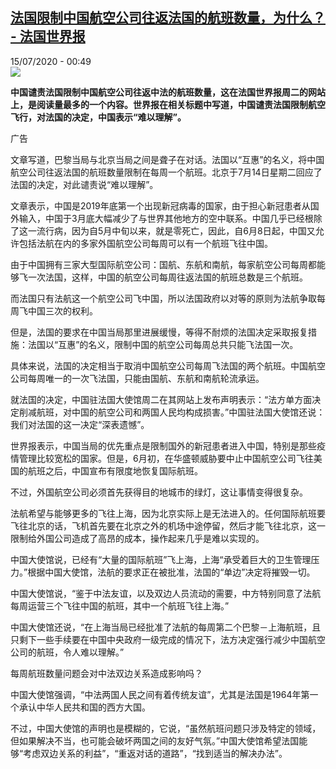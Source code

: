<!--1594770969000-->
[法国限制中国航空公司往返法国的航班数量，为什么？ - 法国世界报](http://www.rfi.fr//cn/%E4%B8%AD%E5%9B%BD/20200714-%E6%B3%95%E5%9B%BD%E9%99%90%E5%88%B6%E4%B8%AD%E5%9B%BD%E8%88%AA%E7%A9%BA%E5%85%AC%E5%8F%B8%E5%BE%80%E8%BF%94%E6%B3%95%E5%9B%BD%E7%9A%84%E8%88%AA%E7%8F%AD%E6%95%B0%E9%87%8F%EF%BC%8C%E4%B8%BA%E4%BB%80%E4%B9%88)
------

<div>15/07/2020 - 00:49</div><img src="https://s.rfi.fr/media/display/b0f09814-0ec6-11ea-bdff-005056a9aa4d/w:310/p:16x9/fa_guo_shi_jie_bao_wb161923-rfi-cn-20150123_cartouche.jpg"><p><strong>中国谴责法国限制中国航空公司往返中法的航班数量，这在法国世界报周二的网站上，是阅读量最多的一个内容。世界报在相关标题中写道，中国谴责法国限制航空飞行，对法国的决定，中国表示“难以理解”。</strong></p><div class="t-content__body u-clearfix"><div class="m-interstitial"><div class="m-interstitial__ad"><divclass="m-block-ad "data-tms-ad-type="box"data-tms-ad-status="idle"data-tms-ad-pos="1"><div class="m-block-ad__label">广告</div><div class="m-block-ad__content"></div></div></div></div><p>文章写道，巴黎当局与北京当局之间是聋子在对话。法国以“互惠”的名义，将中国航空公司往返法国的航班数量限制在每周一个航班。北京于7月14日星期二回应了法国的决定，对此谴责说“难以理解”。</p><p>文章表示，中国是2019年底第一个出现新冠病毒的国家，由于担心新冠患者从国外输入，中国于3月底大幅减少了与世界其他地方的空中联系。中国几乎已经根除了这一流行病，因为自5月中旬以来，就是零死亡，因此，自6月8日起，中国又允许包括法航在内的多家外国航空公司每周可以有一个航班飞往中国。</p><p>由于中国拥有三家大型国际航空公司：国航、东航和南航，每家航空公司每周都能够飞一次法国，这样，中国的航空公司每周往返法国的航班总数是三个航班。</p><p>而法国只有法航这一个航空公司飞中国，所以法国政府以对等的原则为法航争取每周飞中国三次的权利。</p><p>但是，法国的要求在中国当局那里进展缓慢，等得不耐烦的法国决定采取报复措施：法国以“互惠”的名义，限制中国的航空公司每周总共只能飞法国一次。</p><p>具体来说，法国的决定相当于取消中国航空公司每周飞法国的两个航班。中国航空公司每周唯一的一次飞法国，只能由国航、东航和南航轮流承运。</p><p>就法国的决定，中国驻法国大使馆周二在其网站上发布声明表示：“法方单方面决定削减航班，对中国的航空公司和两国人民均构成损害。”中国驻法国大使馆还说：我们对法国的这一决定“深表遗憾”。</p><p>世界报表示，中国当局的优先重点是限制国外的新冠患者进入中国，特别是那些疫情管理比较宽松的国家。但是，6月初，在华盛顿威胁要中止中国航空公司飞往美国的航班之后，中国宣布有限度地恢复国际航班。</p><p>不过，外国航空公司必须首先获得目的地城市的绿灯，这让事情变得很复杂。</p><p>法航希望与能够更多的飞往上海，因为北京实际上是无法进入的。任何国际航班要飞往北京的话，飞机首先要在北京之外的机场中途停留，然后才能飞往北京，这一限制给外国公司造成了高昂的成本，操作起来几乎是难以实现的。</p><p>中国大使馆说，已经有“大量的国际航班”飞上海，上海“承受着巨大的卫生管理压力。”根据中国大使馆，法航的要求正在被批准，法国的“单边”决定将摧毁一切。</p><p>中国大使馆说，“鉴于中法友谊，以及双边人员流动的需要，中方特别同意了法航每周运营三个飞往中国的航班，其中一个航班飞往上海。”</p><p>中国大使馆还说，“在上海当局已经批准了法航的每周第二个巴黎－上海航班，且只剩下一些手续要在中国中央政府一级完成的情况下，法方决定强行减少中国航空公司的航班，令人难以理解。”</p><p>每周航班数量问题会对中法双边关系造成影响吗？</p><p>中国大使馆强调，“中法两国人民之间有着传统友谊”，尤其是法国是1964年第一个承认中华人民共和国的西方大国。</p><p>不过，中国大使馆的声明也是模糊的，它说，“虽然航班问题只涉及特定的领域，但如果解决不当，也可能会破坏两国之间的友好气氛。”中国大使馆希望法国能够“考虑双边关系的利益”，“重返对话的道路”，“找到适当的解决办法”。</p><p> </p><div class="o-self-promo o-self-promo--nl o-self-promo--hidden" data-selfpromo-newsletter></div><div class="o-self-promo o-self-promo--app o-self-promo--hidden" data-selfpromo-app></div></div>
